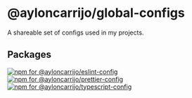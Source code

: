 # @ayloncarrijo/global-configs

A shareable set of configs used in my projects.

## Packages

[![npm for @ayloncarrijo/eslint-config](https://img.shields.io/npm/v/@ayloncarrijo/eslint-config?color=crimson&logo=npm&style=flat-square&label=@ayloncarrijo/eslint-config)](https://www.npmjs.com/package/@ayloncarrijo/eslint-config)
[![npm for @ayloncarrijo/prettier-config](https://img.shields.io/npm/v/@ayloncarrijo/prettier-config?color=crimson&logo=npm&style=flat-square&label=@ayloncarrijo/prettier-config)](https://www.npmjs.com/package/@ayloncarrijo/prettier-config)
[![npm for @ayloncarrijo/typescript-config](https://img.shields.io/npm/v/@ayloncarrijo/typescript-config?color=crimson&logo=npm&style=flat-square&label=@ayloncarrijo/typescript-config)](https://www.npmjs.com/package/@ayloncarrijo/typescript-config)
